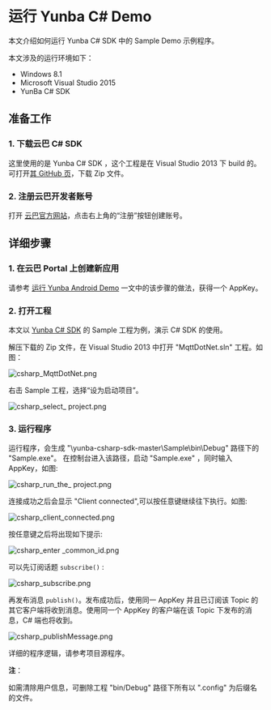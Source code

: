 # 运行 Yunba C# Demo

本文介绍如何运行 Yunba C# SDK 中的 Sample Demo 示例程序。

本文涉及的运行环境如下：

* Windows 8.1
* Microsoft Visual Studio 2015
* YunBa C# SDK

## 准备工作

### 1. 下载云巴 C# SDK
这里使用的是 Yunba C# SDK ，这个工程是在 Visual Studio 2013 下 build 的。
可打开[其 GitHub 页](https://github.com/yunba/yunba-csharp-sdk)，下载 Zip 文件。


### 2. 注册云巴开发者账号
打开 [云巴官方网站](http://yunba.io)，点击右上角的“注册”按钮创建账号。  

## 详细步骤

### 1. 在云巴 Portal 上创建新应用
请参考 [运行 Yunba Android Demo](Android_Demo_QuickStart.md) 
一文中的该步骤的做法，获得一个 AppKey。

### 2. 打开工程
本文以 [Yunba C# SDK](https://github.com/yunba/yunba-csharp-sdk) 的 Sample 工程为例，演示 C# SDK 的使用。

解压下载的 Zip 文件，在 Visual Studio 2013 中打开 "MqttDotNet.sln" 工程。如图：


![csharp_MqttDotNet.png](https://raw.githubusercontent.com/yunba/docs/master/image/for_quickstart/csharp_MqttDotNet.png)


右击 Sample 工程，选择“设为启动项目”。


![csharp_select_ project.png](https://github.com/yunba/docs/blob/master/image/for_quickstart/csharp_select_%20project.png)


### 3. 运行程序
运行程序，会生成 "\yunba-csharp-sdk-master\Sample\bin\Debug" 路径下的 "Sample.exe"。
在控制台进入该路径，启动 "Sample.exe" ，同时输入 AppKey，如图: 

![csharp_run_the_ project.png](https://raw.githubusercontent.com/yunba/docs/master/image/for_quickstart/csharp_run_the_%20project.png)

连接成功之后会显示 "Client connected",可以按任意键继续往下执行。如图:

![csharp_client_connected.png](https://raw.githubusercontent.com/yunba/docs/master/image/for_quickstart/csharp_client_connected.png)

按任意键之后将出现如下提示:

![csharp_enter _common_id.png](https://raw.githubusercontent.com/yunba/docs/master/image/for_quickstart/csharp_enter%20_common_id.png)

可以先订阅话题 `subscribe()` :

![csharp_subscribe.png](https://raw.githubusercontent.com/yunba/docs/master/image/for_quickstart/csharp_subscribe.png)

再发布消息 `publish()`。发布成功后，使用同一 AppKey 并且已订阅该 Topic 的其它客户端将收到消息。使用同一个 AppKey 的客户端在该 Topic 下发布的消息，C# 端也将收到。

![csharp_publishMessage.png](https://raw.githubusercontent.com/yunba/docs/master/image/for_quickstart/csharp_publishMessage.png)


详细的程序逻辑，请参考项目源程序。


**注**：

如需清除用户信息，可删除工程 "bin/Debug" 路径下所有以 ".config" 为后缀名的文件。

